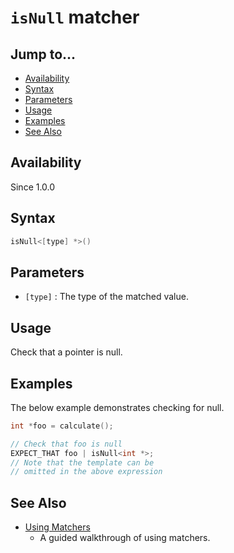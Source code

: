 # `isNull` matcher

## Jump to...
- [Availability](#Availability)
- [Syntax](#Syntax)
- [Parameters](#Parameters)
- [Usage](#Usage)
- [Examples](#Examples)
- [See Also](#See-Also)

## Availability
Since 1.0.0

## Syntax
``` C++
isNull<[type] *>()
```

## Parameters

- `[type]` : The type of the matched value.

## Usage

Check that a pointer is null.

## Examples

The below example demonstrates checking for null.
``` C++
int *foo = calculate();

// Check that foo is null
EXPECT_THAT foo | isNull<int *>;
// Note that the template can be
// omitted in the above expression
```

## See Also

- [Using Matchers](../../Tutorials/Using-Matchers.md)
  - A guided walkthrough of using matchers.
